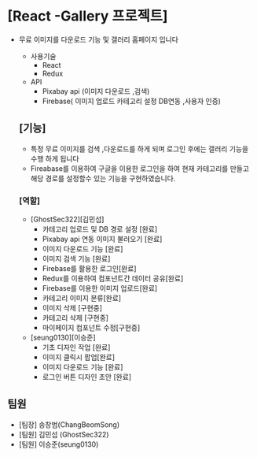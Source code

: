 # [React -Gallery 프로젝트]
 - 무료 이미지를 다운로드 기능 및 갤러리 홈페이지 입니다
    - 사용기술
        - React
        - Redux
    - API
        - Pixabay api (이미지 다운로드 ,검색)
        - Firebase( 이미지 업로드 카테고리 설정  DB연동 ,사용자 인증)
    ## [기능] 
    - 특정 무료 이미지를 검색 ,다운로드를 하게 되며 로그인 후에는 갤러리 기능을 수행 하게 됩니다
    - Fireabase를 이용하여 구글을 이용한 로그인을 하여 현재 카테고리를 만들고 해당 경로를 설정할수 있는 기능을 구현하였습니다.

    ### [역할]
    - [GhostSec322][김민섭]
        - 카테고리 업로드  및 DB 경로 설정 [완료]
        - Pixabay api 연동 이미지 불러오기 [완료]
        - 이미지 다운로드 기능 [완료]
        - 이미지 검색 기능 [완료]
        - Firebase를 활용한 로그인[완료]
        - Redux를 이용하여 컴포넌트간 데이터 공유[완료]
        - Firebase를 이용한 이미지 업로드[완료]
        - 카테고리 이미지 분류[완료]
        - 이미지 삭제 [구현중]
        - 카테고리 삭제 [구현중]
        - 마이페이지 컴포넌트 수정[구현중]
     - [seung0130][이승준]
        - 기초 디자인 작업 [완료]
        - 이미지 클릭시 팝업[완료]
        - 이미지 다운로드 기능 [완료]
        - 로그인 버튼 디자인 초안 [완료]
    
## 팀원
- [팀장] 송창범(ChangBeomSong)
- [팀원] 김민섭 (GhostSec322)
- [팀원] 이승준(seung0130)